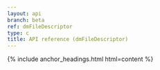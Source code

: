 ```yaml
---
layout: api
branch: beta
ref: dmFileDescriptor
type: c
title: API reference (dmFileDescriptor)
---
```

{% include anchor_headings.html html=content %}